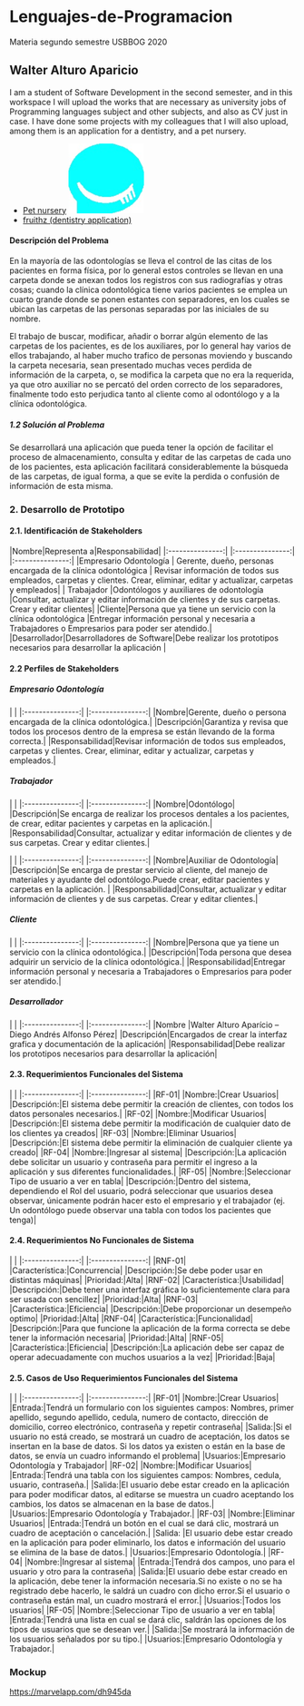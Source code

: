 # Lenguajes-de-Programacion
Materia segundo semestre USBBOG 2020

## Walter Alturo Aparicio
I am a student of Software Development in the second semester, and in this workspace I will upload the works that are necessary as university jobs of Programming languages subject and other subjects, and also as CV just in case. 
I have done some projects with my colleagues that I will also upload, among them is an application for a dentistry, and a pet nursery.

- <a href="https://github.com/WalterAlturoaAparicio/Lenguajes-de-Programacion/tree/master/PetStore" target="_blank">Pet nursery</a> 
![Logo fruithz](https://github.com/WalterAlturoaAparicio/Lenguajes-de-Programacion/blob/master/Proyecto1/src/Imagenes/logoFrui.jpg)
- <a href="https://github.com/WalterAlturoaAparicio/Lenguajes-de-Programacion/tree/master/Proyecto1" target="_blank">fruithz (dentistry application)</a> 

#### Descripción del Problema

En la mayoría de las odontologías se lleva el control de las citas de los pacientes en forma física, por lo general estos controles se llevan en una carpeta donde se anexan todos los registros con sus radiografías y otras cosas; cuando la clínica odontológica tiene varios pacientes se emplea un cuarto grande donde se ponen estantes con separadores, en los cuales se ubican las carpetas de las personas separadas por las iniciales de su nombre.

El trabajo de buscar, modificar, añadir o borrar algún elemento de las carpetas de los pacientes, es de los auxiliares, por lo general hay varios de ellos trabajando, al haber mucho trafico de personas moviendo y buscando la carpeta necesaria, sean presentado muchas veces perdida de información de la carpeta, o, se modifica la carpeta que no era la requerida, ya que otro auxiliar no se percató del orden correcto de los separadores, finalmente todo esto perjudica tanto al cliente como al odontólogo y a la clínica odontológica.

##### 1.2 Solución al Problema

Se desarrollará una aplicación que pueda tener la opción de facilitar el proceso de almacenamiento, consulta y editar de las carpetas de cada uno de los pacientes, esta aplicación facilitará considerablemente la búsqueda de las carpetas, de igual forma, a que se evite la perdida o confusión de información de esta misma.
### 2. Desarrollo de Prototipo

#### 2.1. Identificación de Stakeholders
|Nombre|Representa a|Responsabilidad|
|:---------------:| |:---------------:| |:---------------:|
|Empresario Odontología | Gerente, dueño, personas encargada de la clínica odontológica | Revisar información de todos sus empleados, carpetas y clientes. Crear, eliminar, editar y actualizar, carpetas y empleados|
| Trabajador |Odontólogos y auxiliares de odontología |Consultar, actualizar y editar información de clientes y de sus carpetas. Crear y editar clientes|
|Cliente|Persona que ya tiene un servicio con la clínica odontológica |Entregar información personal y necesaria a Trabajadores o Empresarios para poder ser atendido.|
|Desarrollador|Desarrolladores de Software|Debe realizar los prototipos necesarios para desarrollar la aplicación |


#### 2.2 Perfiles de Stakeholders


##### Empresario Odontología
| |
|:---------------:| |:---------------:|
|Nombre|Gerente, dueño o persona encargada de la clínica odontológica.|
|Descripción|Garantiza y revisa que todos los procesos dentro de la empresa se están llevando de la forma correcta.|
|Responsabilidad|Revisar información de todos sus empleados, carpetas y clientes. Crear, eliminar, editar y actualizar, carpetas y empleados.|

##### Trabajador

| |
|:---------------:| |:---------------:|
|Nombre|Odontólogo|
|Descripción|Se encarga de realizar los procesos dentales a los pacientes, de crear, editar pacientes y carpetas en la aplicación.|
|Responsabilidad|Consultar, actualizar y editar información de clientes y de sus carpetas. Crear y editar clientes.|

| |
|:---------------:| |:---------------:|
|Nombre|Auxiliar de Odontología|
|Descripción|Se encarga de prestar servicio al cliente, del manejo de materiales y ayudante del odontólogo.Puede crear, editar pacientes y carpetas en la aplicación. |
|Responsabilidad|Consultar, actualizar y editar información de clientes y de sus carpetas. Crear y editar clientes.|


##### Cliente

| |
|:---------------:| |:---------------:|
|Nombre|Persona que ya tiene un servicio con la clínica odontológica.|
|Descripción|Toda persona que desea adquirir un servicio de la clínica odontológica.|
|Responsabilidad|Entregar información personal y necesaria a Trabajadores o Empresarios para poder ser atendido.|

##### Desarrollador

| |
|:---------------:| |:---------------:|
|Nombre	|Walter Alturo Aparício – Diego Andrés Alfonso Pérez|
|Descripción|Encargados de crear la interfaz grafica y documentación de la aplicación|
|Responsabilidad|Debe realizar los prototipos necesarios para desarrollar la aplicación|

#### 2.3. Requerimientos Funcionales del Sistema
| |
|:---------------:| |:---------------:|
|RF-01|
|Nombre:|Crear Usuarios|
|Descripción:|El sistema debe permitir la creación de clientes, con todos los datos personales necesarios.|
|RF-02|
|Nombre:|Modificar Usuarios|
|Descripción:|El sistema debe permitir la modificación de cualquier dato de los clientes ya creados|
|RF-03|
|Nombre:|Eliminar Usuarios|
|Descripción:|El sistema debe permitir la eliminación de cualquier cliente ya creado|
 |RF-04|
|Nombre:|Ingresar al sistema|
|Descripción:|La aplicación debe solicitar un usuario y contraseña para permitir el ingreso a la aplicación y sus diferentes funcionalidades.|
|RF-05|
|Nombre:|Seleccionar Tipo de usuario a ver en tabla|
|Descripción:|Dentro del sistema, dependiendo el Rol del usuario, podrá seleccionar que usuarios desea observar, únicamente podrán hacer esto el empresario y el trabajador (ej. Un odontólogo puede observar una tabla con todos los pacientes que tenga)|

#### 2.4. Requerimientos No Funcionales de Sistema
| |
|:---------------:| |:---------------:|
|RNF-01|
|Característica:|Concurrencia|
|Descripción:|Se debe poder usar en distintas máquinas|
|Prioridad:|Alta|
|RNF-02|
|Característica:|Usabilidad|
|Descripción:|Debe tener una interfaz gráfica lo suficientemente clara para ser usada con sencillez|
|Prioridad:|Alta|
|RNF-03|
|Característica:|Eficiencia|
|Descripción:|Debe proporcionar un desempeño optimo|
|Prioridad:|Alta|
|RNF-04|
|Característica:|Funcionalidad|
|Descripción:|Para que funcione la aplicación de la forma correcta se debe tener la información necesaria|
|Prioridad:|Alta|
|RNF-05|
|Característica:|Eficiencia|
|Descripción:|La aplicación debe ser capaz de operar adecuadamente con muchos usuarios a la vez|
|Prioridad:|Baja|

#### 2.5. Casos de Uso Requerimientos Funcionales del Sistema

| |
|:---------------:| |:---------------:|
|RF-01|
|Nombre:|Crear Usuarios|
|Entrada:|Tendrá un formulario con los siguientes campos: Nombres, primer apellido, segundo apellido, cedula, numero de contacto, dirección de domicilio, correo electrónico, contraseña y repetir contraseña|
|Salida:|Si el usuario no está creado, se mostrará un cuadro de aceptación, los datos se insertan en la base de datos. Si los datos ya existen o están en la base de datos, se envía un cuadro informando el problema|
|Usuarios:|Empresario Odontología y Trabajador|
|RF-02|
|Nombre:|Modificar Usuarios|
|Entrada:|Tendrá una tabla con los siguientes campos: Nombres, cedula, usuario, contraseña.|
|Salida:|El usuario debe estar creado en la aplicación para poder modificar datos, al editarse se muestra un cuadro aceptando los cambios, los datos se almacenan en la base de datos.|
|Usuarios:|Empresario Odontología y Trabajador.|
|RF-03|
|Nombre:|Eliminar Usuarios|
|Entrada:|Tendrá un botón en el cual se dará clic, mostrará un cuadro de aceptación o cancelación.|
|Salida: |El usuario debe estar creado en la aplicación para poder eliminarlo, los datos e información del usuario se elimina de la base de datos.|
|Usuarios:|Empresario Odontología.|
|RF-04|
|Nombre:|Ingresar al sistema|
|Entrada:|Tendrá dos campos, uno para el usuario y otro para la contraseña|
|Salida:|El usuario debe estar creado en la aplicación, debe tener la información necesaria.Si no existe o no se ha registrado debe hacerlo, le saldrá un cuadro con dicho error.Si el usuario o contraseña están mal, un cuadro mostrará el error.|
|Usuarios:|Todos los usuarios|
|RF-05|
|Nombre:|Seleccionar Tipo de usuario a ver en tabla|
|Entrada:|Tendrá una lista en cual se dará clic, saldrán las opciones de los tipos de usuarios que se desean ver.|
|Salida:|Se mostrará la información de los usuarios señalados por su tipo.|
|Usuarios:|Empresario Odontología y Trabajador.|

### Mockup
https://marvelapp.com/dh945da
